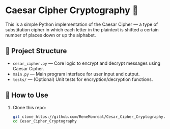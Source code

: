 # Caesar Cipher Cryptography 🔐

This is a simple Python implementation of the Caesar Cipher — a type of substitution cipher in which each letter in the plaintext is shifted a certain number of places down or up the alphabet.

## 📂 Project Structure

- `cesar_cipher.py` — Core logic to encrypt and decrypt messages using Caesar Cipher.
- `main.py` — Main program interface for user input and output.
- `tests/` — (Optional) Unit tests for encryption/decryption functions.

## 🚀 How to Use

1. Clone this repo:
   ```bash
   git clone https://github.com/ReneMonreal/Cesar_Cipher_Cryptography.git
   cd Cesar_Cipher_Cryptography
